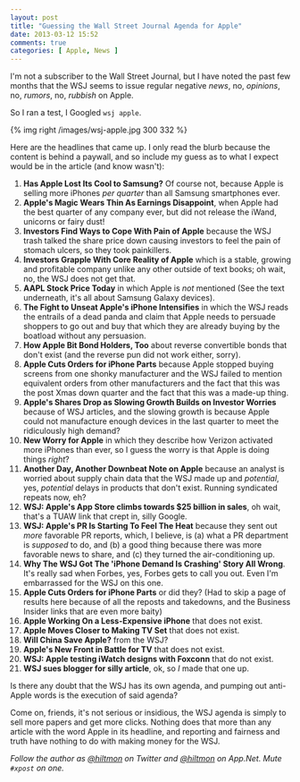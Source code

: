 ```yaml
---
layout: post
title: "Guessing the Wall Street Journal Agenda for Apple"
date: 2013-03-12 15:52
comments: true
categories: [ Apple, News ]
---
```


I'm not a subscriber to the Wall Street Journal, but I have noted the past few months that the WSJ seems to issue regular negative *news*, no, *opinions*, no, *rumors*, no, *rubbish* on Apple. 

So I ran a test, I Googled `wsj apple`.

{% img right /images/wsj-apple.jpg 300 332 %}

Here are the headlines that came up. I only read the blurb because the content is behind a paywall, and so include my guess as to what I expect would be in the article (and know wasn't):

1. **Has Apple Lost Its Cool to Samsung?** Of course not, because Apple is selling more iPhones *per quarter* than all Samsung smartphones ever.
2. **Apple's Magic Wears Thin As Earnings Disappoint**, when Apple had the best quarter of any company ever, but did not release the iWand, unicorns or fairy dust!
3. **Investors Find Ways to Cope With Pain of Apple** because the WSJ trash talked the share price down causing investors to feel the pain of stomach ulcers, so they took painkillers.
4. **Investors Grapple With Core Reality of Apple** which is a stable, growing and profitable company unlike any other outside of text books; oh wait, no, the WSJ does not get that.
5. **AAPL Stock Price Today** in which Apple is *not* mentioned (See the text underneath, it's all about Samsung Galaxy devices).
6. **The Fight to Unseat Apple's iPhone Intensifies** in which the WSJ reads the entrails of a dead panda and claim that Apple needs to persuade shoppers to go out and buy that which they are already buying by the boatload without any persuasion.
7. **How Apple Bit Bond Holders, Too** about reverse convertible bonds that don't exist (and the reverse pun did not work either, sorry).
8. **Apple Cuts Orders for iPhone Parts** because Apple stopped buying screens from one shonky manufacturer and the WSJ failed to mention equivalent orders from other manufacturers and the fact that this was the post Xmas down quarter and the fact that this was a made-up thing.
8. **Apple's Shares Drop as Slowing Growth Builds on Investor Worries** because of WSJ articles, and the slowing growth is because Apple could not manufacture enough devices in the last quarter to meet the ridiculously high demand?
9. **New Worry for Apple** in which they describe how Verizon activated more iPhones than ever, so I guess the worry is that Apple is doing things *right*?
10. **Another Day, Another Downbeat Note on Apple** because an analyst is worried about supply chain data that the WSJ made up and *potential*, yes, *potential* delays in products that don't exist. Running syndicated repeats now, eh?
11. **WSJ: Apple's App Store climbs towards $25 billion in sales**, oh wait, that's a TUAW link that crept in, silly Google.
12. **WSJ: Apple's PR Is Starting To Feel The Heat** because they sent out *more* favorable PR reports, which, I believe, is (a) what a PR department is *supposed* to do, and (b) a good thing because there was more favorable news to share, and (c) they turned the air-conditioning up.
13. **Why The WSJ Got The 'iPhone Demand Is Crashing' Story All Wrong**. It's really sad when Forbes, yes, Forbes gets to call you out. Even I'm embarrassed for the WSJ on this one.
14. **Apple Cuts Orders for iPhone Parts** or did they? (Had to skip a page of results here because of all the reposts and takedowns, and the Business Insider links that are even more baity)
15. **Apple Working On a Less-Expensive iPhone** that does not exist.
16. **Apple Moves Closer to Making TV Set** that does not exist.
17. **Will China Save Apple?** from the WSJ?
18. **Apple's New Front in Battle for TV** that does not exist. 
19. **WSJ: Apple testing iWatch designs with Foxconn** that do not exist.
20. **WSJ sues blogger for silly article**, ok, so *I* made that one up.


Is there any doubt that the WSJ has its own agenda, and pumping out anti-Apple words is the execution of said agenda? 

Come on, friends, it's not serious or insidious, the WSJ agenda is simply to sell more papers and get more clicks. Nothing does that more than any article with the word Apple in its headline, and reporting and fairness and truth have nothing to do with making money for the WSJ.

*Follow the author as [@hiltmon](http://https://twitter.com/hiltmon) on Twitter and [@hiltmon](http://alpha.app.net/hiltmon) on App.Net. Mute `#xpost` on one.*